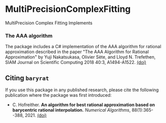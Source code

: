 # MultiPrecisionComplexFitting
 MultiPrecision Complex Fitting Implements

### The AAA algorithm

The package includes a C# implementation of the AAA algorithm for rational
approximation described in the paper "The AAA Algorithm for Rational
Approximation" by Yuji Nakatsukasa, Olivier Sète, and Lloyd N. Trefethen, SIAM
Journal on Scientific Computing 2018 40:3, A1494-A1522.
[(doi)](https://doi.org/10.1137/16M1106122)

## Citing ``baryrat``

If you use this package in any published research, please cite the following publication where the package was first introduced:

* C. Hofreither. **An algorithm for best rational approximation based on barycentric rational interpolation.**
  *Numerical Algorithms*, 88(1):365--388, 2021. [(doi)](https://doi.org/10.1007/s11075-020-01042-0)